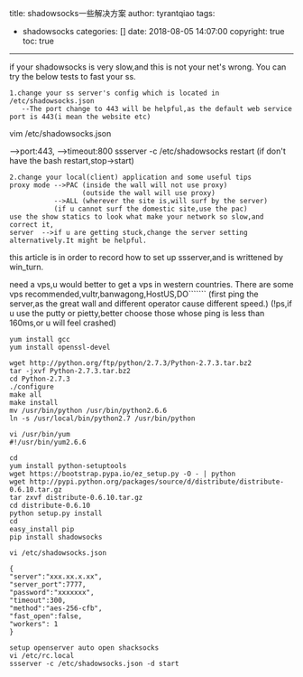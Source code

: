 title: shadowsocks一些解决方案
author: tyrantqiao
tags:
  - shadowsocks
categories: []
date: 2018-08-05 14:07:00
copyright: true
toc: true
---
if your shadowsocks is very slow,and this is not your net's wrong.
You can try the below tests to fast your ss.

    1.change your ss server's config which is located in /etc/shadowsocks.json
       --The port change to 443 will be helpful,as the default web service port is 443(i mean the website etc) 
vim /etc/shadowsocks.json

-->port:443,
-->timeout:800
ssserver -c /etc/shadowsocks restart (if don't have the bash restart,stop->start)

    2.change your local(client) application and some useful tips
    proxy mode -->PAC (inside the wall will not use proxy)
                      (outside the wall will use proxy)
               -->ALL (wherever the site is,will surf by the server)
               (if u cannot surf the domestic site,use the pac)
    use the show statics to look what make your network so slow,and correct it,
    server  -->if u are getting stuck,change the server setting alternatively.It might be helpful.
    
this article is in order to record how to set up ssserver,and is writtened by win_turn.

need a vps,u would better to get a vps in western countries.
There are some vps recommended,vultr,banwagong,HostUS,DO```````
(first ping the server,as the great wall and different operator cause different speed.)
(!ps,if u use the putty or pietty,better choose those whose ping is less than 160ms,or u will feel crashed)
```
yum install gcc
yum install openssl-devel

wget http://python.org/ftp/python/2.7.3/Python-2.7.3.tar.bz2
tar -jxvf Python-2.7.3.tar.bz2 
cd Python-2.7.3  
./configure
make all
make install 
mv /usr/bin/python /usr/bin/python2.6.6
ln -s /usr/local/bin/python2.7 /usr/bin/python 
```
```
vi /usr/bin/yum
#!/usr/bin/yum2.6.6

cd
yum install python-setuptools
wget https://bootstrap.pypa.io/ez_setup.py -O - | python
wget http://pypi.python.org/packages/source/d/distribute/distribute-0.6.10.tar.gz
tar zxvf distribute-0.6.10.tar.gz
cd distribute-0.6.10
python setup.py install
cd
easy_install pip
pip install shadowsocks
```
```
vi /etc/shadowsocks.json

{
"server":"xxx.xx.x.xx",
"server_port":7777,
"password":"xxxxxxx",
"timeout":300,
"method":"aes-256-cfb",
"fast_open":false,
"workers": 1
}

setup openserver auto open shacksocks
vi /etc/rc.local
ssserver -c /etc/shadowsocks.json -d start
```